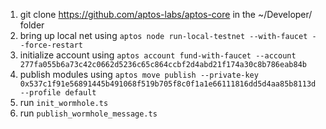 1. git clone https://github.com/aptos-labs/aptos-core in the ~/Developer/ folder
2. bring up local net using ```aptos node run-local-testnet --with-faucet --force-restart```
3. initialize account using ```aptos account fund-with-faucet --account 277fa055b6a73c42c0662d5236c65c864ccbf2d4abd21f174a30c8b786eab84b```
4. publish modules using ```aptos move publish --private-key 0x537c1f91e56891445b491068f519b705f8c0f1a1e66111816dd5d4aa85b8113d --profile default```
5. run ```init_wormhole.ts```
6. run ```publish_wormhole_message.ts```